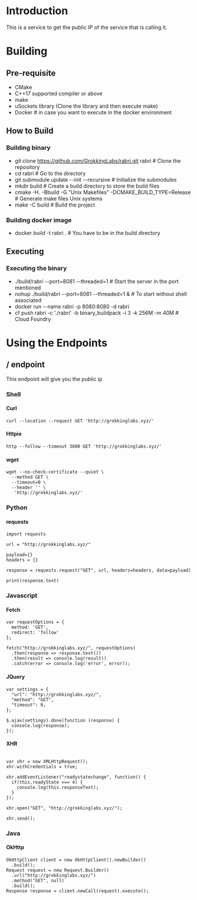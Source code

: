 # Introduction
This is a service to get the public IP of the service that is calling it.

# Building
## Pre-requisite
- CMake
- C++17 supported compiler or above
- make
- uSockets library (Clone the library and then execute make)
- Docker # in case you want to execute in the docker environment

## How to Build

### Building binary
- git clone https://github.com/GrokkingLabs/rabri.git rabri # Clone the repository 
- cd rabri # Go to the directory
- git submodule update --init --recursive # Initialize the submodules
- mkdir build # Create a build directory to store the build files
- cmake -H. -Bbuild -G "Unix Makefiles" -DCMAKE_BUILD_TYPE=Release # Generate make files Unix systems
- make -C build # Build the project

### Building docker image
- docker build -t rabri . # You have to be in the build directory

## Executing

### Executing the binary
- ./build/rabri --port=8081 --threaded=1 # Start the server in the port mentioned
- nohup ./build/rabri --port=8081 --threaded=1 & # To start without shell associated
- docker run --name rabri -p 8080:8080 -d rabri
- cf push rabri -c './rabri' -b binary_buildpack -i 3 -k 256M -m 40M # Cloud Foundry

# Using the Endpoints

## / endpoint
This endpoint will give you the public ip
### Shell
#### Curl
```
curl --location --request GET 'http://grokkinglabs.xyz/'
```

#### Httpie
```
http --follow --timeout 3600 GET 'http://grokkinglabs.xyz/'
```

#### wget
```
wget --no-check-certificate --quiet \
  --method GET \
  --timeout=0 \
  --header '' \
   'http://grokkinglabs.xyz/'
```

### Python
#### requests
```
import requests

url = "http://grokkinglabs.xyz/"

payload={}
headers = {}

response = requests.request("GET", url, headers=headers, data=payload)

print(response.text)
```

### Javascript
#### Fetch
```
var requestOptions = {
  method: 'GET',
  redirect: 'follow'
};

fetch("http://grokkinglabs.xyz/", requestOptions)
  .then(response => response.text())
  .then(result => console.log(result))
  .catch(error => console.log('error', error));
  ```
  
#### JQuery
```
var settings = {
  "url": "http://grokkinglabs.xyz/",
  "method": "GET",
  "timeout": 0,
};

$.ajax(settings).done(function (response) {
  console.log(response);
});
```

#### XHR
```

var xhr = new XMLHttpRequest();
xhr.withCredentials = true;

xhr.addEventListener("readystatechange", function() {
  if(this.readyState === 4) {
    console.log(this.responseText);
  }
});

xhr.open("GET", "http://grokkinglabs.xyz/");

xhr.send();
```

### Java
#### OkHttp
```
OkHttpClient client = new OkHttpClient().newBuilder()
  .build();
Request request = new Request.Builder()
  .url("http://grokkinglabs.xyz/")
  .method("GET", null)
  .build();
Response response = client.newCall(request).execute();
```
